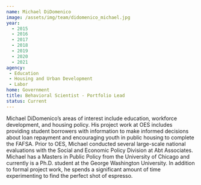 ```yaml
---
name: Michael DiDomenico
image: /assets/img/team/didomenico_michael.jpg
year:
  - 2015
  - 2016
  - 2017
  - 2018
  - 2019
  - 2020
  - 2021
agency:
 - Education
 - Housing and Urban Development
 - Labor
home: Government
title: Behavioral Scientist - Portfolio Lead
status: Current
---
```


Michael DiDomenico’s areas of interest include education, workforce development, and housing policy. His project work at OES includes providing student borrowers with information to make informed decisions about loan repayment and encouraging youth in public housing to complete the FAFSA. Prior to OES, Michael conducted several large-scale national evaluations with the Social and Economic Policy Division at Abt Associates. Michael has a Masters in Public Policy from the University of Chicago and currently is a Ph.D. student at the George Washington University. In addition to formal project work, he spends a significant amount of time experimenting to find the perfect shot of espresso.
